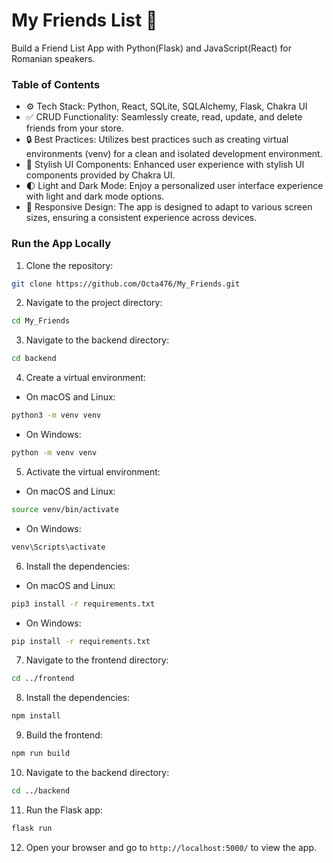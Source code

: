 # My Friends List 🚀

Build a Friend List App with Python(Flask) and JavaScript(React) for Romanian speakers.

### Table of Contents

-   ⚙️ Tech Stack: Python, React, SQLite, SQLAlchemy, Flask, Chakra UI
-   ✅ CRUD Functionality: Seamlessly create, read, update, and delete friends from your store.
-   🔒 Best Practices: Utilizes best practices such as creating virtual environments (venv) for a clean and isolated development environment.
-   🎨 Stylish UI Components: Enhanced user experience with stylish UI components provided by Chakra UI.
-   🌓 Light and Dark Mode: Enjoy a personalized user interface experience with light and dark mode options.
-   📱 Responsive Design: The app is designed to adapt to various screen sizes, ensuring a consistent experience across devices.

### Run the App Locally

1. Clone the repository:

```bash
git clone https://github.com/Octa476/My_Friends.git
```

2. Navigate to the project directory:

```bash
cd My_Friends
```

3. Navigate to the backend directory:

```bash
cd backend
```

4. Create a virtual environment:

-   On macOS and Linux:

```bash
python3 -m venv venv
```

-   On Windows:

```bash
python -m venv venv
```

5. Activate the virtual environment:

-   On macOS and Linux:

```bash
source venv/bin/activate
```

-   On Windows:

```bash
venv\Scripts\activate
```

6. Install the dependencies:

-   On macOS and Linux:

```bash
pip3 install -r requirements.txt
```

-   On Windows:

```bash
pip install -r requirements.txt
```

7. Navigate to the frontend directory:

```bash
cd ../frontend
```

8. Install the dependencies:

```bash
npm install
```

9. Build the frontend:

```bash
npm run build
```

10. Navigate to the backend directory:

```bash
cd ../backend
```

11. Run the Flask app:

```bash
flask run
```

12. Open your browser and go to `http://localhost:5000/` to view the app.
